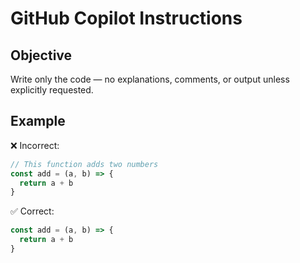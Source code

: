 # GitHub Copilot Instructions

## Objective

Write only the code — no explanations, comments, or output unless explicitly requested.

## Example

❌ Incorrect:

```javascript
// This function adds two numbers
const add = (a, b) => {
  return a + b
}
```

✅ Correct:

```javascript
const add = (a, b) => {
  return a + b
}
```
